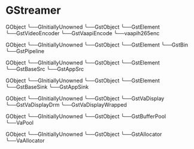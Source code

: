 GStreamer
=========

GObject
    ╰──GInitiallyUnowned
        ╰──GstObject
            ╰──GstElement
                ╰──GstVideoEncoder
                    ╰──GstVaapiEncode
                        ╰──vaapih265enc

GObject
    ╰──GInitiallyUnowned
        ╰──GstObject
            ╰──GstElement
                ╰──GstBin
                    ╰──GstPipeline

GObject
    ╰──GInitiallyUnowned
        ╰──GstObject
            ╰──GstElement
                ╰──GstBaseSrc
                    ╰──GstAppSrc

GObject
    ╰──GInitiallyUnowned
        ╰──GstObject
            ╰──GstElement
                ╰──GstBaseSink
                    ╰──GstAppSink

GObject
    ╰──GInitiallyUnowned
        ╰──GstObject
            ╰──GstVaDisplay
                ╰──GstVaDisplayDrm
                ╰──GstVaDisplayWrapped

GObject
    ╰──GInitiallyUnowned
        ╰──GstObject
            ╰──GstBufferPool
                ╰──VaPool

GObject
    ╰──GInitiallyUnowned
        ╰──GstObject
            ╰──GstAllocator
                ╰──VaAllocator
